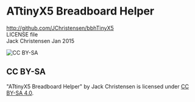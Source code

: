 # ATtinyX5 Breadboard Helper #
http://github.com/JChristensen/bbhTinyX5  
LICENSE file  
Jack Christensen Jan 2015  

![CC BY-SA](http://mirrors.creativecommons.org/presskit/buttons/88x31/png/by-sa.png)
## CC BY-SA ##
"ATtinyX5 Breadboard Helper" by Jack Christensen is licensed under [CC BY-SA 4.0](http://creativecommons.org/licenses/by-sa/4.0/).